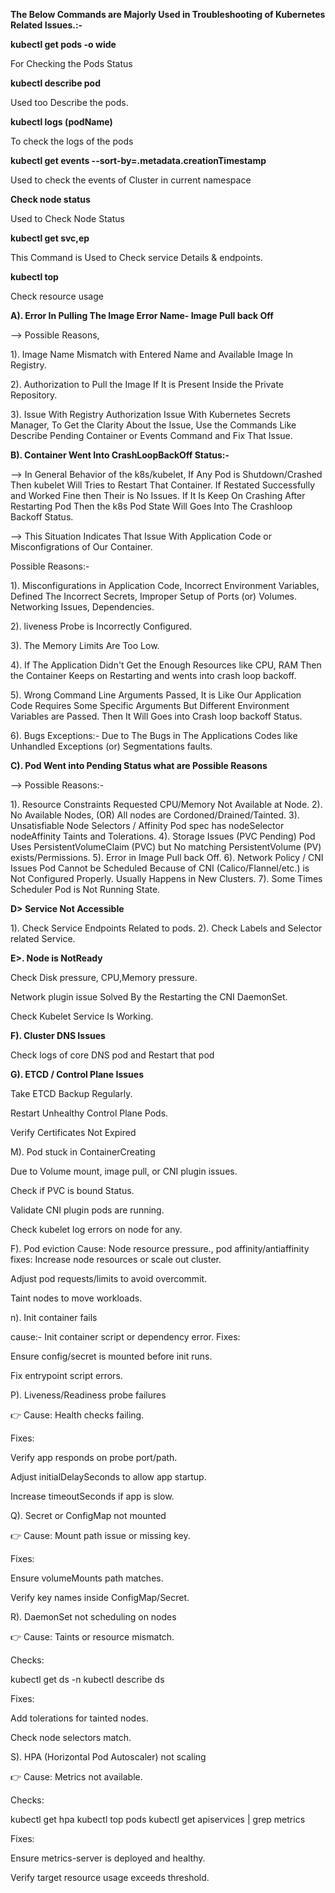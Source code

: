 

**The Below Commands are Majorly Used in Troubleshooting of Kubernetes Related Issues.:-**

**kubectl get pods -o wide**

For Checking the Pods Status

**kubectl describe pod**

Used too Describe the pods.

**kubectl logs (podName)**

To check the logs of the pods

**kubectl get events --sort-by=.metadata.creationTimestamp**

Used to check the events of Cluster in current namespace

**Check node status**

Used to Check Node Status

**kubectl get svc,ep**

This Command is Used to Check service Details & endpoints.

**kubectl top**

Check resource usage



**A). Error In Pulling The Image Error Name- Image Pull back Off**

--> Possible Reasons,

1). Image Name Mismatch with Entered Name and Available Image In Registry.

2). Authorization to Pull the Image If It is Present Inside the Private Repository. 

3). Issue With Registry Authorization Issue With Kubernetes Secrets Manager,
    To Get the Clarity About the Issue, Use the Commands Like Describe Pending Container or Events Command and Fix That Issue.

**B). Container Went Into CrashLoopBackOff Status:-** 

 --> In General Behavior of the k8s/kubelet, If Any Pod is Shutdown/Crashed Then kubelet Will Tries to Restart That Container. If Restated Successfully and Worked Fine then Their is No Issues. If It Is Keep On Crashing After Restarting Pod Then the k8s Pod State Will Goes Into The Crashloop Backoff Status.
 
--> This Situation Indicates That Issue With Application Code or Misconfigrations of Our Container.

Possible Reasons:-

1). Misconfigurations in Application Code, Incorrect Environment Variables, Defined The Incorrect Secrets, Improper Setup of Ports (or) Volumes. Networking Issues, Dependencies.

2). liveness Probe is Incorrectly Configured.

3). The Memory Limits Are Too Low.

4). If The Application Didn't Get the Enough Resources like CPU, RAM Then the Container Keeps on Restarting and wents into crash loop backoff.

5). Wrong Command Line Arguments Passed, It is Like Our Application Code Requires Some Specific Arguments But Different Environment Variables are Passed. Then It Will Goes into Crash loop backoff Status.

6). Bugs Exceptions:- Due to The Bugs in The Applications Codes like Unhandled Exceptions (or) Segmentations faults.
 
**C). Pod Went into Pending  Status what are Possible Reasons**

--> Possible Reasons:-

1). Resource Constraints Requested CPU/Memory Not Available at Node.
2). No Available Nodes, (OR) All nodes are Cordoned/Drained/Tainted.
3). Unsatisfiable Node Selectors / Affinity Pod spec has nodeSelector nodeAffinity Taints and Tolerations.
4). Storage Issues (PVC Pending) Pod Uses PersistentVolumeClaim (PVC) but No matching PersistentVolume (PV) exists/Permissions.
5). Error in Image Pull back Off.
6). Network Policy / CNI Issues Pod Cannot be Scheduled Because of CNI (Calico/Flannel/etc.) is Not Configured Properly. Usually Happens in New Clusters.
7). Some Times Scheduler Pod is Not Running State.


**D> Service Not Accessible**

1). Check Service Endpoints Related to pods.
2). Check Labels and Selector related Service.

**E>. Node is NotReady**

Check Disk pressure, CPU,Memory pressure.

Network plugin issue Solved By the Restarting the CNI DaemonSet.

Check Kubelet Service Is Working.

**F). Cluster DNS Issues**

Check logs of core DNS pod and Restart that pod

**G). ETCD / Control Plane Issues**

Take ETCD Backup Regularly.

Restart Unhealthy Control Plane Pods.

Verify Certificates Not Expired



M). Pod stuck in ContainerCreating

Due to Volume mount, image pull, or CNI plugin issues.

Check if PVC is bound Status.

Validate CNI plugin pods are running.

Check kubelet log errors on node for any.

F). Pod eviction
Cause: Node resource pressure., pod affinity/antiaffinity
fixes:
Increase node resources or scale out cluster.

Adjust pod requests/limits to avoid overcommit.

Taint nodes to move workloads.


n). Init container fails

cause:- Init container script or dependency error.
Fixes:

Ensure config/secret is mounted before init runs.

Fix entrypoint script errors.

P). Liveness/Readiness probe failures

👉 Cause: Health checks failing.

Fixes:

Verify app responds on probe port/path.

Adjust initialDelaySeconds to allow app startup.

Increase timeoutSeconds if app is slow.


Q). Secret or ConfigMap not mounted

👉 Cause: Mount path issue or missing key.

Fixes:

Ensure volumeMounts path matches.

Verify key names inside ConfigMap/Secret.


R). DaemonSet not scheduling on nodes

👉 Cause: Taints or resource mismatch.

Checks:

kubectl get ds -n <namespace>
kubectl describe ds <ds-name>


Fixes:

Add tolerations for tainted nodes.

Check node selectors match.

S). HPA (Horizontal Pod Autoscaler) not scaling

👉 Cause: Metrics not available.

Checks:

kubectl get hpa
kubectl top pods
kubectl get apiservices | grep metrics


Fixes:

Ensure metrics-server is deployed and healthy.

Verify target resource usage exceeds threshold.
